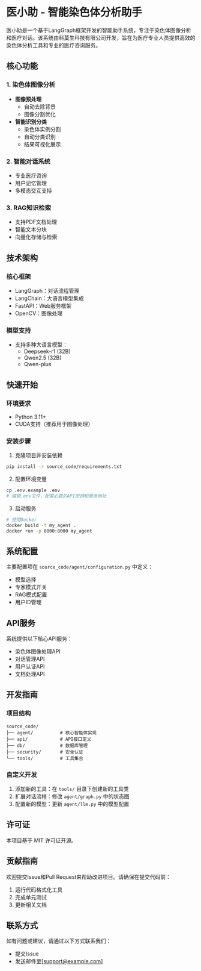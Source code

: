 # 医小助 - 智能染色体分析助手

医小助是一个基于LangGraph框架开发的智能助手系统，专注于染色体图像分析和医疗对话。该系统由科莫生科技有限公司开发，旨在为医疗专业人员提供高效的染色体分析工具和专业的医疗咨询服务。

## 核心功能

### 1. 染色体图像分析
- **图像预处理**
  - 自动去除背景
  - 图像分割优化
- **智能识别分类**
  - 染色体实例分割
  - 自动分类识别
  - 结果可视化展示

### 2. 智能对话系统
- 专业医疗咨询
- 用户记忆管理
- 多模态交互支持

### 3. RAG知识检索
- 支持PDF文档处理
- 智能文本分块
- 向量化存储与检索

## 技术架构

### 核心框架
- LangGraph：对话流程管理
- LangChain：大语言模型集成
- FastAPI：Web服务框架
- OpenCV：图像处理

### 模型支持
- 支持多种大语言模型：
  - Deepseek-r1 (32B)
  - Qwen2.5 (32B)
  - Qwen-plus

## 快速开始

### 环境要求
- Python 3.11+
- CUDA支持（推荐用于图像处理）

### 安装步骤

1. 克隆项目并安装依赖
```bash
pip install -r source_code/requirements.txt
```

2. 配置环境变量
```bash
cp .env.example .env
# 编辑.env文件，配置必要的API密钥和服务地址
```

3. 启动服务
```bash
# 使用Docker
docker build -t my_agent .
docker run -p 8000:8000 my_agent
```

## 系统配置

主要配置项在 `source_code/agent/configuration.py` 中定义：
- 模型选择
- 专家模式开关
- RAG模式配置
- 用户ID管理

## API服务

系统提供以下核心API服务：
- 染色体图像处理API
- 对话管理API
- 用户认证API
- 文档处理API

## 开发指南

### 项目结构
```
source_code/
├── agent/          # 核心智能体实现
├── api/            # API接口定义
├── db/             # 数据库管理
├── security/       # 安全认证
└── tools/          # 工具集合
```

### 自定义开发
1. 添加新的工具：在 `tools/` 目录下创建新的工具类
2. 扩展对话流程：修改 `agent/graph.py` 中的状态图
3. 配置新的模型：更新 `agent/llm.py` 中的模型配置

## 许可证

本项目基于 MIT 许可证开源。

## 贡献指南

欢迎提交Issue和Pull Request来帮助改进项目。请确保在提交代码前：
1. 运行代码格式化工具
2. 完成单元测试
3. 更新相关文档

## 联系方式

如有问题或建议，请通过以下方式联系我们：
- 提交Issue
- 发送邮件至[support@example.com]